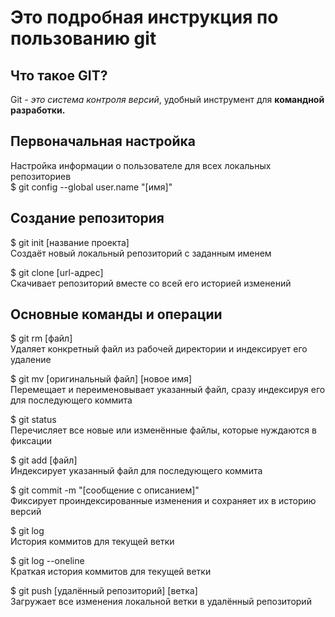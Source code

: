 # Это подробная инструкция по пользованию git

## Что такое GIT?    
Git - _это система контроля версий_, удобный инструмент для __командной разработки.__

## Первоначальная настройка    
Настройка информации о пользователе для всех локальных репозиториев  
$ git config --global user.name "[имя]"  

## Создание репозитория
$ git init [название проекта]  
Создаёт новый локальный репозиторий с заданным именем

$ git clone [url-адрес]  
Скачивает репозиторий вместе со всей его историей изменений

## Основные команды и операции
$ git rm [файл]  
Удаляет конкретный файл из рабочей директории и индексирует его удаление

$ git mv [оригинальный файл] [новое имя]  
Перемещает и переименовывает указанный файл, сразу индексируя его для последующего коммита

$ git status  
Перечисляет все новые или изменённые файлы, которые нуждаются в фиксации

$ git add [файл]  
Индексирует указанный файл для последующего коммита

$ git commit -m "[сообщение с описанием]"  
Фиксирует проиндексированные изменения и сохраняет их в историю версий

$ git log  
История коммитов для текущей ветки

$ git log --oneline  
Краткая история коммитов для текущей ветки

$ git push [удалённый репозиторий] [ветка]  
Загружает все изменения локальной ветки в удалённый репозиторий



